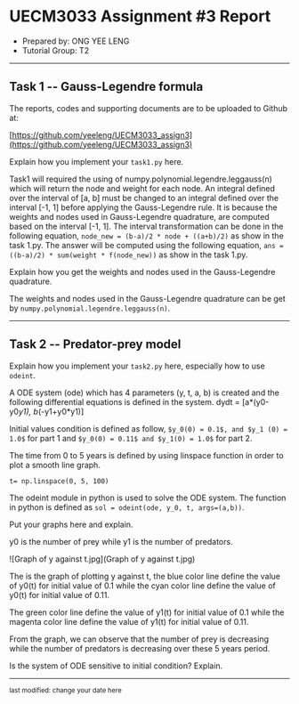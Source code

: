 UECM3033 Assignment #3 Report
========================================================

- Prepared by: ONG YEE LENG
- Tutorial Group: T2

--------------------------------------------------------

## Task 1 --  Gauss-Legendre formula

The reports, codes and supporting documents are to be uploaded to Github at: 

[https://github.com/yeeleng/UECM3033_assign3](https://github.com/yeeleng/UECM3033_assign3)


Explain how you implement your `task1.py` here.

Task1 will required the using of numpy.polynomial.legendre.leggauss(n) which will return the node and weight for each node. 
An integral defined over the interval of [a, b] must be changed to an integral defined over the interval [-1, 1] before applying the Gauss-Legendre rule. 
It is because the weights and nodes used in Gauss-Legendre quadrature, are computed based on the interval [-1, 1].
The interval transformation can be done in the following equation, `node_new = (b-a)/2 * node + ((a+b)/2)` as show in the task 1.py.
The answer will be computed using the following equation, `ans = ((b-a)/2) * sum(weight * f(node_new))` as show in the task 1.py.


Explain how you get the weights and nodes used in the Gauss-Legendre quadrature.

The weights and nodes used in the Gauss-Legendre quadrature can be get by `numpy.polynomial.legendre.leggauss(n)`.

---------------------------------------------------------

## Task 2 -- Predator-prey model

Explain how you implement your `task2.py` here, especially how to use `odeint`.

A ODE system (ode) which has 4 parameters (y, t, a, b) is created and the following differential equations is defined in the system. dydt = [a*(y0-y0*y1), b*(-y1+y0*y1)]

Initial values condition is defined as follow, `$y_0(0) = 0.1$, and $y_1 (0) = 1.0$` for part 1 and `$y_0(0) = 0.11$ and $y_1(0) = 1.0$` for part 2.

The time from 0 to 5 years is defined by using linspace function in order to plot a smooth line graph.

`t= np.linspace(0, 5, 100)`

The odeint module in python is used to solve the ODE system. 
The function in python is defined as `sol = odeint(ode, y_0, t, args=(a,b))`.

Put your graphs here and explain.

y0 is the number of prey while y1 is the number of predators.

![Graph of y against t.jpg](Graph of y against t.jpg)

The is the graph of plotting y against t, the blue color line define the value of y0(t) for initial value of 0.1 while the cyan color line define the value of y0(t) for initial value of 0.11.

The green color line define the value of y1(t) for initial value of 0.1 while the magenta color line define the value of y1(t) for initial value of 0.11.

From the graph, we can observe that the number of prey is decreasing while the number of predators is decreasing over these 5 years period.



Is the system of ODE sensitive to initial condition? Explain.

-----------------------------------

<sup>last modified: change your date here</sup>
